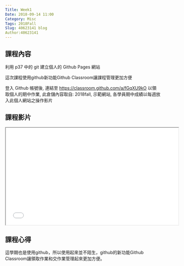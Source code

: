 ```yaml
---
Title: Week1
Date: 2018-09-14 11:00
Category: Misc
Tags: 2018Fall
Slug: 40623141 blog
Author:40623141
---
```




<!-- PELICAN_END_SUMMARY -->

課程內容
----
利用 p37 中的 git 建立個人的 Github Pages 網站

這次課程使用github新功能Github Classroom讓課程管理更加方便

登入 Github 帳號後, 連結至 https://classroom.github.com/a/fGqXU9kO 
以領取個人的期中作業, 此倉儲內容取自: 2018fall, 示範網站, 各學員期中成績以每週放入此個人網站之操作影片

課程影片
----

 <iframe width="560" height="314" src="//www.youtube.com/embed/ax2ZuPm3YXc" allowfullscreen="allowfullscreen"></iframe>

課程心得
----

這學期也是使用github，所以使用起來並不陌生，github的新功能Github Classroom讓領取作業和交作業管理起來更加方便。

